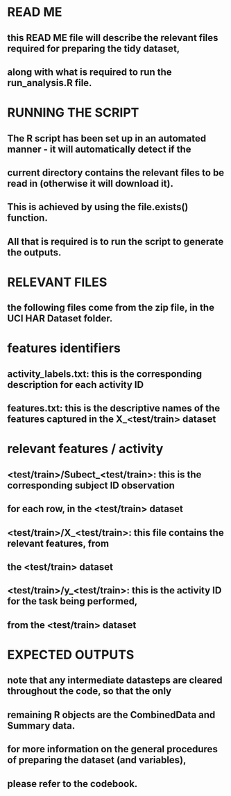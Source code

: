#  READ ME #
##   this READ ME file will describe the relevant files required for preparing the tidy dataset,
##   along with what is required to run the run_analysis.R file.

#  RUNNING THE SCRIPT #
##   The R script has been set up in an automated manner - it will automatically detect if the
##   current directory contains the relevant files to be read in (otherwise it will download it).
##   This is achieved by using the file.exists() function.
##   All that is required is to run the script to generate the outputs.

#  RELEVANT FILES #
##   the following files come from the zip file, in the UCI HAR Dataset folder. 

#   features identifiers #
##   activity_labels.txt: this is the corresponding description for each activity ID
##   features.txt: this is the descriptive names of the features captured in the X_<test/train> dataset

#  relevant features / activity #
##   <test/train>/Subect_<test/train>: this is the corresponding subject ID observation
##                                     for each row, in the <test/train> dataset
##   <test/train>/X_<test/train>:  this file contains the relevant features, from 
##                                 the <test/train> dataset
##   <test/train>/y_<test/train>:  this is the activity ID for the task being performed, 
##                                 from the <test/train> dataset

#  EXPECTED OUTPUTS #
## note that any intermediate datasteps are cleared throughout the code, so that the only 
## remaining R objects are the CombinedData and Summary data.

## for more information on the general procedures of preparing the dataset (and variables),
## please refer to the codebook.